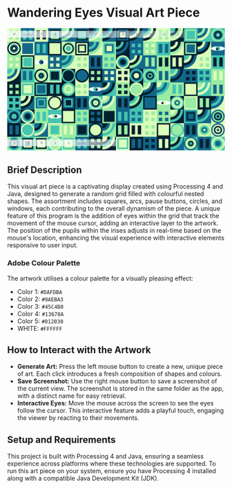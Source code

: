 # Wandering Eyes Visual Art Piece

![Wandering Eyes](wanderingeyes.png)

## Brief Description
This visual art piece is a captivating display created using Processing 4 and Java, designed to generate a random grid filled with colourful nested shapes. The assortment includes squares, arcs, pause buttons, circles, and windows, each contributing to the overall dynamism of the piece. A unique feature of this program is the addition of eyes within the grid that track the movement of the mouse cursor, adding an interactive layer to the artwork. The position of the pupils within the irises adjusts in real-time based on the mouse's location, enhancing the visual experience with interactive elements responsive to user input.

### Adobe Colour Palette
The artwork utilises a colour palette for a visually pleasing effect:
- Color 1: `#DAFDBA`
- Color 2: `#9AEBA3`
- Color 3: `#45C4B0`
- Color 4: `#13678A`
- Color 5: `#012030`
- WHITE: `#FFFFFF`

## How to Interact with the Artwork
- **Generate Art:** Press the left mouse button to create a new, unique piece of art. Each click introduces a fresh composition of shapes and colours.
- **Save Screenshot:** Use the right mouse button to save a screenshot of the current view. The screenshot is stored in the same folder as the app, with a distinct name for easy retrieval.
- **Interactive Eyes:** Move the mouse across the screen to see the eyes follow the cursor. This interactive feature adds a playful touch, engaging the viewer by reacting to their movements.

## Setup and Requirements
This project is built with Processing 4 and Java, ensuring a seamless experience across platforms where these technologies are supported. To run this art piece on your system, ensure you have Processing 4 installed along with a compatible Java Development Kit (JDK).